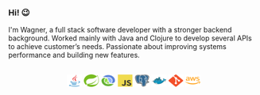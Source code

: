 ### Hi! 😉

I'm Wagner, a full stack software developer with a stronger backend background. Worked mainly with Java and Clojure to develop several APIs to achieve customer’s needs.
Passionate about improving systems performance and building new features.

<div align="center"><br>
  <img align="center" alt="java" title="java" height="25" width="30" src="https://raw.githubusercontent.com/devicons/devicon/master/icons/java/java-original.svg">
  <img align="center" alt="spring" title="spring" height="25" width="30" src="https://raw.githubusercontent.com/devicons/devicon/master/icons/spring/spring-original.svg">
  <img align="center" alt="clojure" title="clojure" height="25" width="30" src="https://raw.githubusercontent.com/devicons/devicon/master/icons/clojure/clojure-original.svg">
  <img align="center" alt="javascript" title="javascript" height="25" width="30" src="https://raw.githubusercontent.com/devicons/devicon/master/icons/javascript/javascript-original.svg">
  <img align="center" alt="postgresql" title="postgresql" height="25" width="30" src="https://raw.githubusercontent.com/devicons/devicon/master/icons/postgresql/postgresql-original.svg">
  <img align="center" alt="docker" title="docker" height="25" width="30" src="https://raw.githubusercontent.com/devicons/devicon/master/icons/docker/docker-original.svg">
  <img align="center" alt="git" title="git" height="25" width="30" src="https://raw.githubusercontent.com/devicons/devicon/master/icons/git/git-original.svg">
  <img align="center" alt="aws" alt="aws" height="25" width="30" src="https://raw.githubusercontent.com/devicons/devicon/master/icons/amazonwebservices/amazonwebservices-plain-wordmark.svg">
</div>

